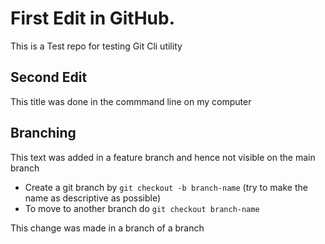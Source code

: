 # First Edit in GitHub.
This is a Test repo for testing Git Cli utility

## Second Edit
This title was done in the commmand line on my computer

## Branching
This text was added in a feature branch and hence not visible on the main branch

* Create a git branch by `git checkout -b branch-name` (try to make the name as descriptive as possible)  
* To move to another branch do `git checkout branch-name`

This change was made in a branch of a branch
